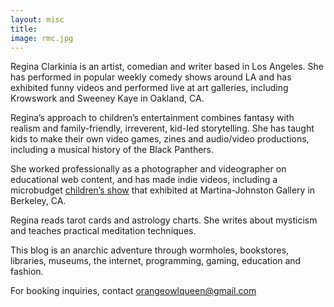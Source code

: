 ```yaml
---
layout: misc
title:
image: rmc.jpg
---
```

Regina Clarkinia is an artist, comedian and writer based in Los Angeles. She has performed in popular weekly comedy shows around LA and has exhibited funny videos and performed live at art galleries, including Krowswork and Sweeney Kaye in Oakland, CA.

Regina’s approach to children’s entertainment combines fantasy with realism and family-friendly, irreverent, kid-led storytelling. She has taught kids to make their own video games, zines and audio/video productions, including a musical history of the Black Panthers.

She worked professionally as a photographer and videographer on educational web content, and has made indie videos, including a microbudget [children’s show](https://vimeo.com/24359577) that exhibited at Martina-Johnston Gallery in Berkeley, CA.

Regina reads tarot cards and astrology charts. She writes about mysticism and teaches practical meditation techniques.

This blog is an anarchic adventure through wormholes, bookstores, libraries, museums, the internet, programming, gaming, education and fashion.

For booking inquiries, contact orangeowlqueen@gmail.com
